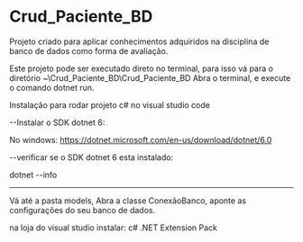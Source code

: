# Crud_Paciente_BD
Projeto criado para aplicar conhecimentos adquiridos na disciplina de banco de dados como forma de avaliação.

Este projeto pode ser executado direto no terminal, para isso vá para o diretório ~\Crud_Paciente_BD\Crud_Paciente_BD
Abra o terminal, e execute o comando dotnet run.

Instalação para rodar projeto c# no visual studio code

--Instalar o SDK dotnet 6:

No windows:
https://dotnet.microsoft.com/en-us/download/dotnet/6.0

--verificar se o SDK dotnet 6 esta instalado:

dotnet --info

----------------------------------------------------------------------------------
Vá até a pasta models, Abra a classe ConexãoBanco, aponte as configurações do seu banco de dados.

na loja do visual studio instalar:
c#
.NET Extension Pack

 
 
